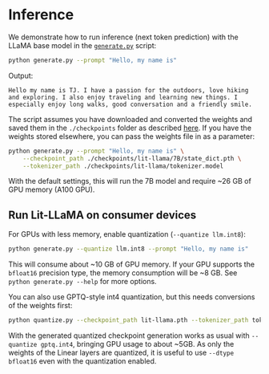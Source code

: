 # Inference

We demonstrate how to run inference (next token prediction) with the LLaMA base model in the [`generate.py`](generate.py) script:

```bash
python generate.py --prompt "Hello, my name is"
```
Output:
```
Hello my name is TJ. I have a passion for the outdoors, love hiking and exploring. I also enjoy traveling and learning new things. I especially enjoy long walks, good conversation and a friendly smile.
```

The script assumes you have downloaded and converted the weights and saved them in the `./checkpoints` folder as described [here](download_weights.md). If you have the weights stored elsewhere, you can pass the weights file in as a parameter:

```bash
python generate.py --prompt "Hello, my name is" \
    --checkpoint_path ./checkpoints/lit-llama/7B/state_dict.pth \
    --tokenizer_path ./checkpoints/lit-llama/tokenizer.model
```

With the default settings, this will run the 7B model and require ~26 GB of GPU memory (A100 GPU).

## Run Lit-LLaMA on consumer devices

For GPUs with less memory, enable quantization (`--quantize llm.int8`):

```bash
python generate.py --quantize llm.int8 --prompt "Hello, my name is"
```
This will consume about ~10 GB of GPU memory. If your GPU supports the `bfloat16` precision type, the memory consumption will be ~8 GB. See `python generate.py --help` for more options.

You can also use GPTQ-style int4 quantization, but this needs conversions of the weights first:

```bash
python quantize.py --checkpoint_path lit-llama.pth --tokenizer_path tokenizer.model --output_path llama-7b-gptq.4bit.pt --dtype bfloat16  --quantize gptq.int4
```

With the generated quantized checkpoint generation works as usual with `--quantize gptq.int4`, bringing GPU usage to about ~5GB. As only the weights of the Linear layers are quantized, it is useful to use `--dtype bfloat16` even with the quantization enabled.
